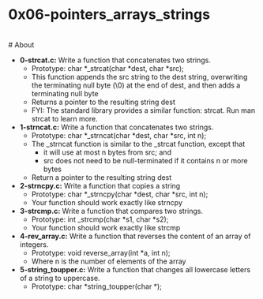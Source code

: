 # 0x06-pointers_arrays_strings
<br>
# About
<br>

- **0-strcat.c:** Write a function that concatenates two strings.
	- Prototype: char *_strcat(char *dest, char *src);
	- This function appends the src string to the dest string, overwriting the terminating null byte (\0) at the end of dest, and then adds a terminating null byte
	- Returns a pointer to the resulting string dest
	- FYI: The standard library provides a similar function: strcat. Run man strcat to learn more.
- **1-strncat.c:** Write a function that concatenates two strings.
	- Prototype: char *_strncat(char *dest, char *src, int n);
	- The _strncat function is similar to the _strcat function, except that
		- it will use at most n bytes from src; and
		- src does not need to be null-terminated if it contains n or more bytes
	- Return a pointer to the resulting string dest
- **2-strncpy.c:** Write a function that copies a string
	- Prototype: char *_strncpy(char *dest, char *src, int n);
	- Your function should work exactly like strncpy
- **3-strcmp.c:** Write a function that compares two strings.
	- Prototype: int _strcmp(char *s1, char *s2);
	- Your function should work exactly like strcmp
- **4-rev_array.c:** Write a function that reverses the content of an array of integers.
	- Prototype: void reverse_array(int *a, int n);
	- Where n is the number of elements of the array
- **5-string_toupper.c:** Write a function that changes all lowercase letters of a string to uppercase.
	- Prototype: char *string_toupper(char *);


